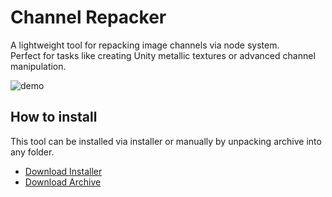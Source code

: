 # Channel Repacker
A lightweight tool for repacking image channels via node system.  
Perfect for tasks like creating Unity metallic textures or advanced channel manipulation.

![demo](https://github.com/nullsoftware/ChannelRepacker/assets/71794059/f99aeb34-ab44-40f2-9b94-52e83e6bd056)

## How to install
This tool can be installed via installer or manually by unpacking archive into any folder. 

* [Download Installer](https://github.com/nullsoftware/ChannelRepacker/releases/download/v1.0.3/CR-Setup-1.0.3.exe)
* [Download Archive](https://github.com/nullsoftware/ChannelRepacker/releases/download/v1.0.3/ChannelRepacker-1.0.3.zip)
